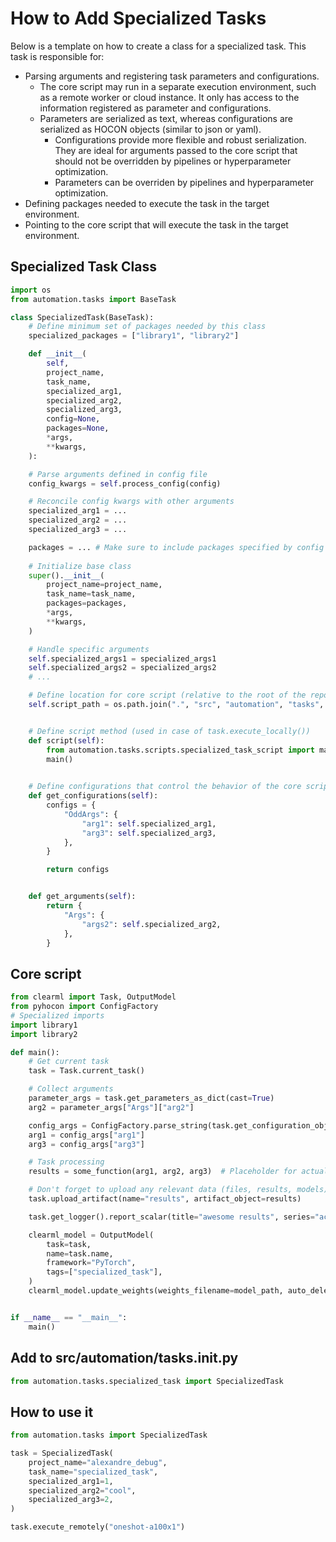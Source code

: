 # How to Add Specialized Tasks

Below is a template on how to create a class for a specialized task.
This task is responsible for:
- Parsing arguments and registering task parameters and configurations.
  - The core script may run in a separate execution environment, such as a remote worker or cloud instance. It only has access to the information registered as parameter and configurations.
  - Parameters are serialized as text, whereas configurations are serialized as HOCON objects (similar to json or yaml).
    - Configurations provide more flexible and robust serialization. They are ideal for arguments passed to the core script that should not be overridden by pipelines or hyperparameter optimization.
    - Parameters can be overriden by pipelines and hyperparameter optimization.
- Defining packages needed to execute the task in the target environment.
- Pointing to the core script that will execute the task in the target environment.


## Specialized Task Class

```python
import os
from automation.tasks import BaseTask

class SpecializedTask(BaseTask):
    # Define minimum set of packages needed by this class
    specialized_packages = ["library1", "library2"]

    def __init__(
        self,
        project_name,
        task_name,
        specialized_arg1,
        specialized_arg2,
        specialized_arg3,
        config=None,
        packages=None,
        *args,
        **kwargs,
    ):

    # Parse arguments defined in config file
    config_kwargs = self.process_config(config)

    # Reconcile config kwargs with other arguments
    specialized_arg1 = ...
    specialized_arg2 = ...
    specialized_arg3 = ...

    packages = ... # Make sure to include packages specified by config file, user input and minimum set of packages
   
    # Initialize base class
    super().__init__(
        project_name=project_name,
        task_name=task_name,
        packages=packages,
        *args,
        **kwargs,
    )

    # Handle specific arguments
    self.specialized_args1 = specialized_args1
    self.specialized_args2 = specialized_args2
    # ...

    # Define location for core script (relative to the root of the repo)
    self.script_path = os.path.join(".", "src", "automation", "tasks", "scripts", "specialized_task_script.py")


    # Define script method (used in case of task.execute_locally())
    def script(self):
        from automation.tasks.scripts.specialized_task_script import main
        main()

    
    # Define configurations that control the behavior of the core script
    def get_configurations(self):
        configs = {
            "OddArgs": {
                "arg1": self.specialized_arg1,
                "arg3": self.specialized_arg3,
            },
        }

        return configs


    def get_arguments(self):
        return {
            "Args": {
                "args2": self.specialized_arg2,
            },
        }
```

## Core script
```python
from clearml import Task, OutputModel
from pyhocon import ConfigFactory
# Specialized imports
import library1
import library2

def main():
    # Get current task
    task = Task.current_task()

    # Collect arguments
    parameter_args = task.get_parameters_as_dict(cast=True)
    arg2 = parameter_args["Args"]["arg2"]

    config_args = ConfigFactory.parse_string(task.get_configuration_object("OddArgs"))
    arg1 = config_args["arg1"]
    arg3 = config_args["arg3"]

    # Task processing
    results = some_function(arg1, arg2, arg3)  # Placeholder for actual task logic

    # Don't forget to upload any relevant data (files, results, models)
    task.upload_artifact(name="results", artifact_object=results)

    task.get_logger().report_scalar(title="awesome results", series="accuracy", iteration=0, value=my_awesome_value)

    clearml_model = OutputModel(
        task=task, 
        name=task.name,
        framework="PyTorch", 
        tags=["specialized_task"],
    )
    clearml_model.update_weights(weights_filename=model_path, auto_delete_file=False)


if __name__ == "__main__":
    main()
```

## Add to src/automation/tasks.__init__.py
```python
from automation.tasks.specialized_task import SpecializedTask
```

## How to use it
```python
from automation.tasks import SpecializedTask

task = SpecializedTask(
    project_name="alexandre_debug",
    task_name="specialized_task",
    specialized_arg1=1,
    specialized_arg2="cool",
    specialized_arg3=2,
)

task.execute_remotely("oneshot-a100x1")
```